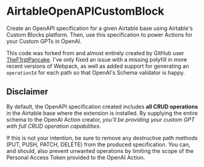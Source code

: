 # AirtableOpenAPICustomBlock
Create an OpenAPI specification for a given Airtable base using Airtable's Custom Blocks platform. Then, use this specification to power Actions for your Custom GPTs in OpenAI.

This code was forked from and almost entirely created by GitHub user [TheF1rstPancake](https://github.com/TheF1rstPancake/). I've only fixed an issue with a missing polyfill in more recent versions of Webpack, as well as added support for generating an `operationId` for each path so that OpenAI's Schema validator is happy.

## Disclaimer
By default, the OpenAPI specification created includes **all CRUD operations** in the Airtable base where the extension is installed. By supplying the entire schema to the OpenAI Action creator, *you'll be providing your custom GPT with full CRUD operation capabilities*. 

If this is not your intention, be sure to remove any destructive path methods (PUT, PUSH, PATCH, DELETE) from the produced specification. You can, and should, also prevent unwanted operations by limiting the scope of the Personal Access Token provided to the OpenAI Action.
